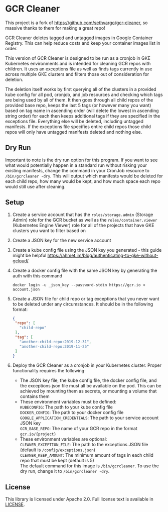# GCR Cleaner

This project is a fork of https://github.com/sethvargo/gcr-cleaner, so massive thanks to them for making a great repo!

GCR Cleaner deletes tagged and untagged images in Google Container Registry. This can help
reduce costs and keep your container images list in order.

This version of GCR Cleaner is designed to be run as a cronjob in GKE Kubernetes environments
and is intended for cleaning GCR repos with children. It uses an exceptions file as well as
finds tags currently in use across multiple GKE clusters and filters those out of consideration
for deletion.

The deletion itself works by first querying all of the clusters in a provided kube config for all pod, cronjob, and job
resources and checking which tags are being used by all of them. It then goes through all child repos of the provided
base repo, keeps the last 5 tags (or however many you want) based on tag name in ascending order (will delete the lowest in
ascending string order) for each then keeps additional tags if they are specified in the exceptions file. Everything else will
be deleted, including untagged manifests. If the exceptions file specifies entire child repos those child repos will only have
untagged manifests deleted and nothing else.

## Dry Run

Important to note is the dry run option for this program. If you want to see what would potentially happen in a standard run without
risking your existing manifests, change the command in your CronJob resource to `/bin/gcrcleaner -dry`. This will output which manifests
would be deleted for each child repo, how many would be kept, and how much space each repo would still use after cleaning.

## Setup

1. Create a service account that has the `roles/storage.admin` (Storage Admin) role for the GCR bucket as well as
   the `roles/container.viewer` (Kubernetes Engine Viewer) role for all of the projects that have GKE clusters you want to
   filter based on

2. Create a JSON key for the new service account

3. Create a kube config file using the JSON key you generated - this guide might be helpful https://ahmet.im/blog/authenticating-to-gke-without-gcloud/

4. Create a docker config file with the same JSON key by generating the auth with this command
   ```SH
   docker login -u _json_key --password-stdin https://gcr.io < account.json
   ```

5. Create a JSON file for child repo or tag exceptions that you never want to be deleted under any circumstances.
   It should be in the following format:
   ```JSON
   {
    "repo": [
      "child-repo"
    ],
    "tag": [
      "another-child-repo:2019-12-31",
      "another-child-repo:2019-11-25"
    ]
   }
   ```

5. Deploy the GCR Cleaner as a cronjob in your Kubernetes cluster. Proper functionality requires the following:
   - The JSON key file, the kube config file, the docker config file, and the exceptions json file must all be available on the pod.
     This can be achieved by mounting them as secrets, or mounting a volume that contains them
   - These environment variables must be defined:<br/>
      `KUBECONFIG`: The path to your kube config file<br/>
      `DOCKER_CONFIG`: The path to your docker config file<br/>
      `GOOGLE_APPLICATION_CREDENTIALS`: The path to your service account JSON key<br/>
      `GCR_BASE_REPO`: The name of your GCR repo in the format `gcr.io/{project}`<br/>
   - These environment variables are optional:<br/>
      `CLEANER_EXCEPTION_FILE`: The path to the exceptions JSON file (default is `/config/exceptions.json`)<br/>
      `CLEANER_KEEP_AMOUNT`: The minimum amount of tags in each child repo that must be kept (default is 5)<br/>
  The default command for this image is `/bin/gcrcleaner`. To use the dry run, change it to `/bin/gcrcleaner -dry`.

## License

This library is licensed under Apache 2.0. Full license text is available in
[LICENSE](https://github.com/farmersedgeinc/gcr-cleaner/tree/master/LICENSE).
